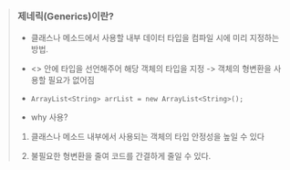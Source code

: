 > ### 제네릭(Generics)이란?
>
> - 클래스나 메소드에서 사용할 내부 데이터 타입을 컴파일 시에 미리 지정하는 방법.
>
> - <> 안에 타입을 선언해주어 해당 객체의 타입을 지정 -> 객체의 형변환을 사용할 필요가 없어짐
>
> - `ArrayList<String> arrList = new ArrayList<String>();`
>
> - why 사용?
>  
> 1. 클래스나 메소드 내부에서 사용되는 객체의 타입 안정성을 높일 수 있다
>
> 2. 불필요한 형변환을 줄여 코드를 간결하게 줄일 수 있다.

